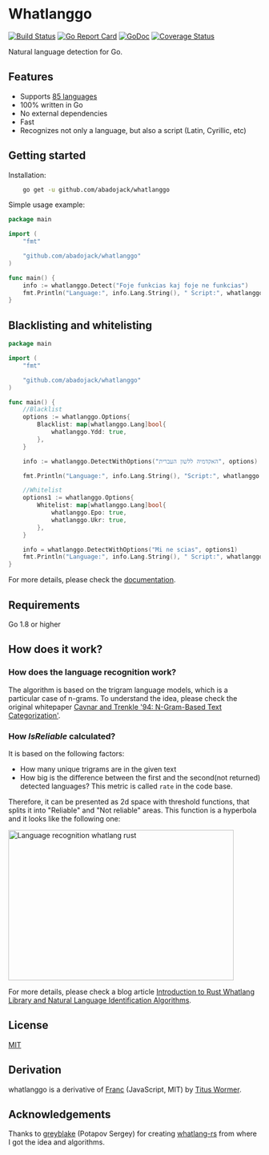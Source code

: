 # Whatlanggo

[![Build Status](https://travis-ci.org/abadojack/whatlanggo.svg?branch=master)](https://travis-ci.org/abadojack/whatlanggo)  [![Go Report Card](https://goreportcard.com/badge/github.com/abadojack/whatlanggo)](https://goreportcard.com/report/github.com/abadojack/whatlanggo)  [![GoDoc](https://godoc.org/github.com/abadojack/whatlanggo?status.png)](https://godoc.org/github.com/abadojack/whatlanggo) [![Coverage Status](https://coveralls.io/repos/github/abadojack/whatlanggo/badge.svg)](https://coveralls.io/github/abadojack/whatlanggo)

Natural language detection for Go.
## Features
* Supports [85 languages](https://github.com/abadojack/whatlanggo/blob/master/SUPPORTED_LANGUAGES.md)
* 100% written in Go
* No external dependencies
* Fast
* Recognizes not only a language, but also a script (Latin, Cyrillic, etc)

## Getting started
Installation:
```sh
    go get -u github.com/abadojack/whatlanggo
```

Simple usage example:
```go
package main

import (
	"fmt"

	"github.com/abadojack/whatlanggo"
)

func main() {
	info := whatlanggo.Detect("Foje funkcias kaj foje ne funkcias")
	fmt.Println("Language:", info.Lang.String(), " Script:", whatlanggo.Scripts[info.Script], " Confidence: ", info.Confidence)
}
```

## Blacklisting and whitelisting
```go
package main

import (
	"fmt"

	"github.com/abadojack/whatlanggo"
)

func main() {
	//Blacklist
	options := whatlanggo.Options{
		Blacklist: map[whatlanggo.Lang]bool{
			whatlanggo.Ydd: true,
		},
	}

	info := whatlanggo.DetectWithOptions("האקדמיה ללשון העברית", options)

	fmt.Println("Language:", info.Lang.String(), "Script:", whatlanggo.Scripts[info.Script])

	//Whitelist
	options1 := whatlanggo.Options{
		Whitelist: map[whatlanggo.Lang]bool{
			whatlanggo.Epo: true,
			whatlanggo.Ukr: true,
		},
	}

	info = whatlanggo.DetectWithOptions("Mi ne scias", options1)
	fmt.Println("Language:", info.Lang.String(), " Script:", whatlanggo.Scripts[info.Script])
}
```
For more details, please check the [documentation](https://godoc.org/github.com/abadojack/whatlanggo).

## Requirements
Go 1.8 or higher

## How does it work?

### How does the language recognition work?

The algorithm is based on the trigram language models, which is a particular case of n-grams.
To understand the idea, please check the original whitepaper [Cavnar and Trenkle '94: N-Gram-Based Text Categorization'](https://www.researchgate.net/publication/2375544_N-Gram-Based_Text_Categorization).

### How _IsReliable_ calculated?

It is based on the following factors:
* How many unique trigrams are in the given text
* How big is the difference between the first and the second(not returned) detected languages? This metric is called `rate` in the code base.

Therefore, it can be presented as 2d space with threshold functions, that splits it into "Reliable" and "Not reliable" areas.
This function is a hyperbola and it looks like the following one:

<img alt="Language recognition whatlang rust" src="https://raw.githubusercontent.com/abadojack/whatlanggo/master/images/whatlang_is_reliable.png" width="450" height="300" />

For more details, please check a blog article [Introduction to Rust Whatlang Library and Natural Language Identification Algorithms](https://www.greyblake.com/blog/2017-07-30-introduction-to-rust-whatlang-library-and-natural-language-identification-algorithms/).

## License
[MIT](https://github.com/abadojack/whatlanggo/blob/master/LICENSE)

## Derivation
whatlanggo is a derivative of [Franc](https://github.com/wooorm/franc) (JavaScript, MIT) by [Titus Wormer](https://github.com/wooorm).

## Acknowledgements
Thanks to [greyblake](https://github.com/greyblake) (Potapov Sergey) for creating [whatlang-rs](https://github.com/greyblake/whatlang-rs) from where I got the idea and algorithms.

